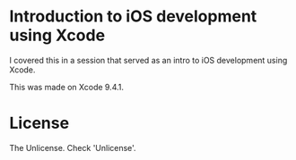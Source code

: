 # Introduction to iOS development using Xcode
I covered this in a session that served as an intro to iOS development using Xcode.

This was made on Xcode 9.4.1.

# License
The Unlicense. Check 'Unlicense'.